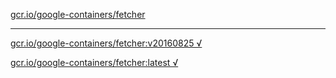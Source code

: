 [gcr.io/google-containers/fetcher](https://hub.docker.com/r/anjia0532/google-containers.fetcher/tags/) 

----
[gcr.io/google-containers/fetcher:v20160825 √](https://hub.docker.com/r/anjia0532/google-containers.fetcher/tags/)

[gcr.io/google-containers/fetcher:latest √](https://hub.docker.com/r/anjia0532/google-containers.fetcher/tags/)

